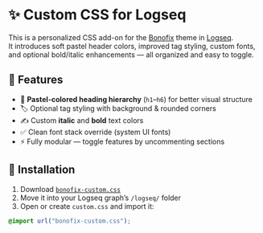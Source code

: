 # ✨ Custom CSS for Logseq

This is a personalized CSS add-on for the [Bonofix](https://github.com/Bono-BF/logseq-bonofix-theme) theme in [Logseq](https://logseq.com).  
It introduces soft pastel header colors, improved tag styling, custom fonts, and optional bold/italic enhancements — all organized and easy to toggle.

## 🔧 Features

- 🌈 **Pastel-colored heading hierarchy** (`h1`–`h6`) for better visual structure
- 🏷️ Optional tag styling with background & rounded corners
- ✍️ Custom **italic** and **bold** text colors
- ✅ Clean font stack override (system UI fonts)
- ⚡ Fully modular — toggle features by uncommenting sections

## 📂 Installation

1. Download [`bonofix-custom.css`](./bonofix-custom.css)
2. Move it into your Logseq graph’s `/logseq/` folder
3. Open or create `custom.css` and import it:

```css
@import url("bonofix-custom.css");
